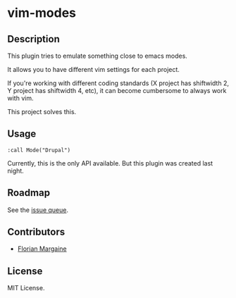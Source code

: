 vim-modes
===

Description
---

This plugin tries to emulate something close to emacs modes.

It allows you to have different vim settings for each project.

If you're working with different coding standards (X project has shiftwidth 2,
Y project has shiftwidth 4, etc), it can become cumbersome to always work with
vim.

This project solves this.

Usage
---

    :call Mode("Drupal")

Currently, this is the only API available. But this plugin was created last
night.

Roadmap
---

See the [issue queue][0].

Contributors
---

- [Florian Margaine](http://margaine.com)

License
---

MIT License.


   [0]: https://github.com/Ralt/vim-modes/issues?labels=enhancement&page=1&state=open
